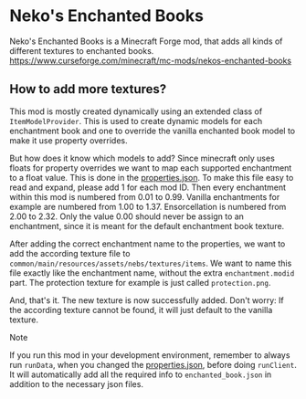 # Neko's Enchanted Books

Neko's Enchanted Books is a Minecraft Forge mod, that adds all kinds of different textures to enchanted books.
https://www.curseforge.com/minecraft/mc-mods/nekos-enchanted-books

## How to add more textures?

This mod is mostly created dynamically using an extended class of `ItemModelProvider`. This is used to create dynamic models for each enchantment book and one to override the vanilla enchanted book model to make it use property overrides.

But how does it know which models to add? Since minecraft only uses floats for property overrides we want to map each supported enchantment to a float value. This is done in the [properties.json](./common/main/resources/assets/nebs/models/properties.json). To make this file easy to read and expand, please add 1 for each mod ID. Then every enchantment within this mod is numbered from 0.01 to 0.99. Vanilla enchantments for example are numbered from 1.00 to 1.37. Ensorcellation is numbered from 2.00 to 2.32. Only the value 0.00 should never be assign to an enchantment, since it is meant for the default enchantment book texture.

After adding the correct enchantment name to the properties, we want to add the according texture file to `common/main/resources/assets/nebs/textures/items`. We want to name this file exactly like the enchantment name, without the extra `enchantment.modid` part. The protection texture for example is just called `protection.png`.

And, that's it. The new texture is now successfully added. Don't worry: If the according texture cannot be found, it will just default to the vanilla texture.

> [!NOTE]
> If you run this mod in your development environment, remember to always run `runData`, when you changed the [properties.json](./common/main/resources/assets/nebs/models/properties.json), before doing `runClient`. It will automatically add all the required info to `enchanted_book.json` in addition to the necessary json files.
